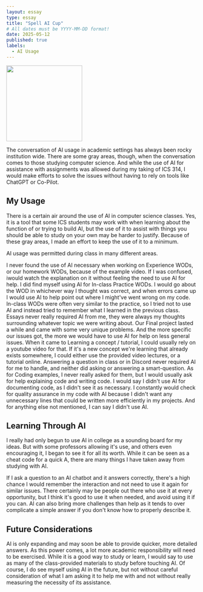 ```yaml
---
layout: essay
type: essay
title: "Spell AI Cup"
# All dates must be YYYY-MM-DD format!
date: 2025-05-12
published: true
labels:
  - AI Usage
---
```


<img width="200px" class="rounded float-start pe-4" src="">

The conversation of AI usage in academic settings has always been rocky institution wide. There are some gray areas, though, when the conversation comes to those studying computer science. And while the use of AI for assistance with assignments was allowed during my taking of ICS 314, I would make efforts to solve the issues without having to rely on tools like ChatGPT or Co-Pilot.


## My Usage

There is a certain air around the use of AI in computer science classes. Yes, it is a tool that some ICS students may work with when learning about the function of or trying to build AI, but the use of it to assist with things you should be able to study on your own may be harder to justify. Because of these gray areas, I made an effort to keep the use of it to a minimum.

AI usage was permitted during class in many different areas.

I never found the use of AI necessary when working on Experience WODs, or our homework WODs, because of the example video. If I was confused, iwould watch the explanation on it without feeling the need to use AI for help.
I did find myself using AI for In-class Practice WODs. I would go about the WOD in whichever way I thought was correct, and when errors came up I would use AI to help point out where I might've went wrong on my code.
In-class WODs were often very similar to the practice, so I tried not to use AI and instead tried to remember what I learned in the previous class.
Essays never really required AI from me, they were always my thoughts surrounding whatever topic we were writing about.
Our Final project lasted a while and came with some very unique problems. And the more specific our issues got, the more we would have to use AI for help on less general issues.
When it came to Learning a concept / tutorial, I could usually rely on a youtube video for that. If it's a new concept we're learning that already exists somewhere, I could either use the provided video lectures, or a tutorial online.
Answering a question in class or in Discord never required AI for me to handle, and neither did asking or answering a smart-question.
As for Coding examples, I never really asked for them, but I would usually ask for help explaining code and writing code.
I would say I didn't use AI for documenting code, as I didn't see it as necessary.
I constantly would check for quality assurance in my code with AI because I didn't want any unnecessary lines that could be written more efficiently in my projects.
And for anything else not mentioned, I can say I didn't use AI.
  
## Learning Through AI 

I really had only begun to use AI in college as a sounding board for my ideas. But with some professors allowing it's use, and others even encouraging it, I began to see it for all its worth. While it can be seen as a cheat code for a quick A, there are many things I have taken away from studying with AI. 

If I ask a question to an AI chatbot and it answers correctly, there's a high chance I would remember the interaction and not need to use it again for similar issues. There certainly may be people out there who use it at every opportunity, but I think it's good to use it when needed, and avoid using it if you can. AI can also bring more challenges than help as it tends to over complicate a simple answer if you don't know how to properly describe it. 

## Future Considerations

AI is only expanding and may soon be able to provide quicker, more detailed answers. As this power comes, a lot more academic responsibility will need to be exercised. While it is a good way to study or learn, I would say to use as many of the class-provided materials to study before touching AI. Of course, I do see myself using AI in the future, but not without careful consideration of what I am asking it to help me with and not without really measuring the necessity of its assistance. 